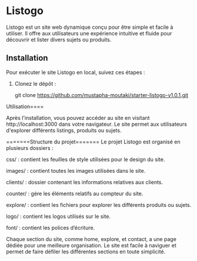 # Listogo

Listogo est un site web dynamique conçu pour être simple et facile à utiliser. Il offre aux utilisateurs une expérience intuitive et fluide pour découvrir et lister divers sujets ou produits.


## Installation

Pour exécuter le site Listogo en local, suivez ces étapes :

1. Clonez le dépôt :
   
   git clone https://github.com/mustapha-moutaki/starter-listogo-v1.0.1.git

Utilisation====

Après l'installation, vous pouvez accéder au site en visitant http://localhost:3000 dans votre navigateur. Le site permet aux utilisateurs d'explorer différents listings, produits ou sujets.

=======Structure du projet=======
Le projet Listogo est organisé en plusieurs dossiers :

css/ : contient les feuilles de style utilisées pour le design du site.

images/ : contient toutes les images utilisées dans le site.

clients/ : dossier contenant les informations relatives aux clients.

counter/ : gère les éléments relatifs au compteur du site.

explore/ : contient les fichiers pour explorer les différents produits ou sujets.

logo/ : contient les logos utilisés sur le site.

font/ : contient les polices d’écriture.

Chaque section du site, comme home, explore, et contact, a une page dédiée pour une meilleure organisation. Le site est facile à naviguer et permet de faire défiler les différentes sections en toute simplicité.